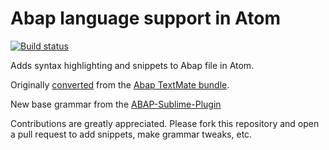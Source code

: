 # Abap language support in Atom

[![Build status](https://ci.appveyor.com/api/projects/status/7nwi6gxyd6ptfo6c/branch/master)](https://ci.appveyor.com/project/diesire/atom-language-abap/branch/master)


Adds syntax highlighting and snippets to Abap file in Atom.

Originally [converted](http://atom.io/docs/latest/converting-a-text-mate-bundle)
from the [Abap TextMate bundle](https://github.com/pvl/abap.tmbundle).

New base grammar from the [ABAP-Sublime-Plugin](https://github.com/PavelJaros/ABAP-Sublime-Plugin)

Contributions are greatly appreciated. Please fork this repository and open a
pull request to add snippets, make grammar tweaks, etc.
